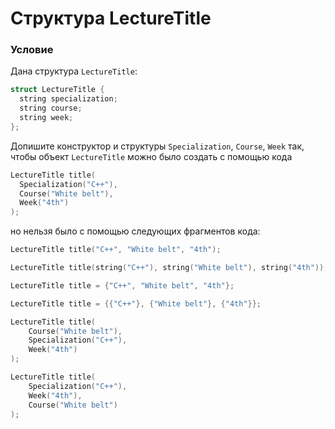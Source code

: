 # Структура LectureTitle

### Условие
 
Дана структура `LectureTitle`:

```c++
struct LectureTitle {
  string specialization;
  string course;
  string week;
};
```
Допишите конструктор и структуры `Specialization`, `Course`, `Week` так, чтобы объект `LectureTitle` можно было создать с помощью кода 

```c++
LectureTitle title(
  Specialization("C++"),
  Course("White belt"),
  Week("4th")
);
```
но нельзя было с помощью следующих фрагментов кода:

```c++
LectureTitle title("C++", "White belt", "4th");

LectureTitle title(string("C++"), string("White belt"), string("4th"));

LectureTitle title = {"C++", "White belt", "4th"};

LectureTitle title = {{"C++"}, {"White belt"}, {"4th"}};

LectureTitle title(
    Course("White belt"),
    Specialization("C++"),
    Week("4th")
);

LectureTitle title(
    Specialization("C++"),
    Week("4th"),
    Course("White belt")
);
```
